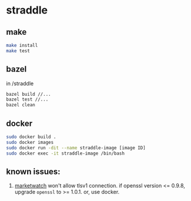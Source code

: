 # straddle #

## make ##
```bash
make install
make test
```

## bazel ##
in /straddle
```bash
bazel build //...
bazel test //...
bazel clean
```

## docker ##
```bash
sudo docker build .
sudo docker images
sudo docker run -dit --name straddle-image [image ID]
sudo docker exec -it straddle-image /bin/bash
```

## known issues: ##

1. [marketwatch](https://markeywatch.com) won't allow tlsv1 connection. if openssl version <= 0.9.8, upgrade `openssl` to >= 1.0.1. or, use docker.
